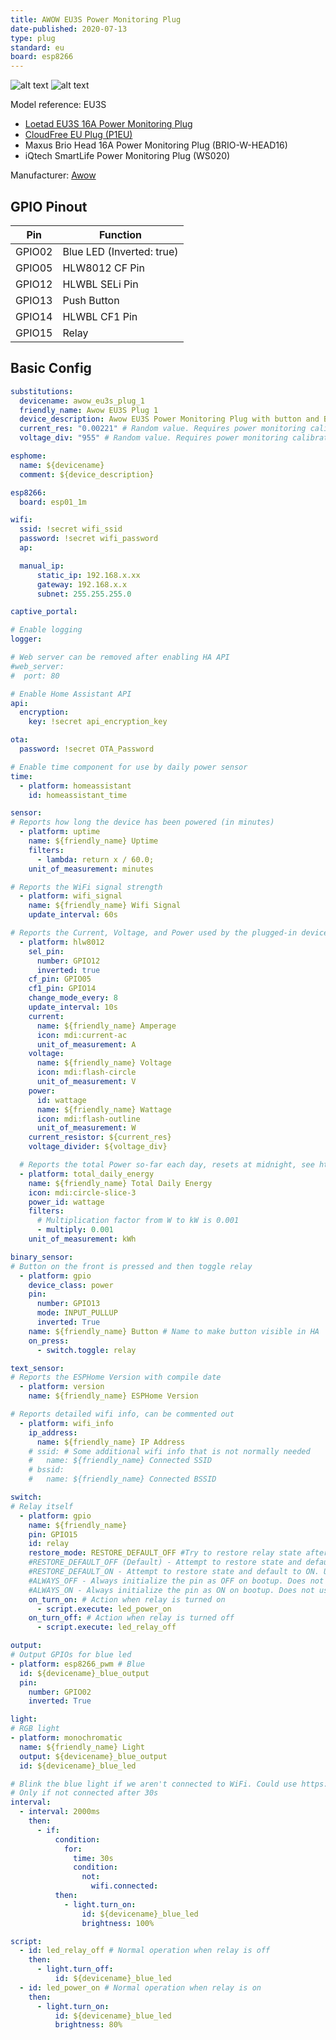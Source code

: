 ```yaml
---
title: AWOW EU3S Power Monitoring Plug
date-published: 2020-07-13
type: plug
standard: eu
board: esp8266
---
```

  ![alt text](./Awow-EU3S-Power-Monitoring-Plug.jpg "Product Image")
  ![alt text](./Awow-EU3S-Power-Monitoring-Plug-Reference.jpg "Product Reference Image")

Model reference: EU3S  

- [Loetad EU3S 16A Power Monitoring Plug](https://devices.esphome.io/devices/loetad-eu3s-power-monitoring-plug/)
- [CloudFree EU Plug (P1EU)](https://devices.esphome.io/devices/cloudfree-eu-plug-%28p1eu%29/)
- Maxus Brio Head 16A Power Monitoring Plug (BRIO-W-HEAD16)
- iQtech SmartLife Power Monitoring Plug (WS020)

Manufacturer: [Awow](https://www.awow-tech.com/)

## GPIO Pinout

| Pin    | Function                   |
|--------|----------------------------|
| GPIO02 | Blue LED (Inverted: true)  |
| GPIO05 | HLW8012 CF Pin             |
| GPIO12 | HLWBL SELi Pin             |
| GPIO13 | Push Button                |
| GPIO14 | HLWBL CF1 Pin              |
| GPIO15 | Relay                      |

## Basic Config

```yaml
substitutions:
  devicename: awow_eu3s_plug_1
  friendly_name: Awow EU3S Plug 1
  device_description: Awow EU3S Power Monitoring Plug with button and Blue led.
  current_res: "0.00221" # Random value. Requires power monitoring calibration
  voltage_div: "955" # Random value. Requires power monitoring calibration

esphome:
  name: ${devicename}
  comment: ${device_description}

esp8266:
  board: esp01_1m

wifi:
  ssid: !secret wifi_ssid
  password: !secret wifi_password
  ap:

  manual_ip:
      static_ip: 192.168.x.xx
      gateway: 192.168.x.x
      subnet: 255.255.255.0

captive_portal:

# Enable logging
logger:

# Web server can be removed after enabling HA API
#web_server:
#  port: 80

# Enable Home Assistant API
api:
  encryption:
    key: !secret api_encryption_key

ota:
  password: !secret OTA_Password

# Enable time component for use by daily power sensor
time:
  - platform: homeassistant
    id: homeassistant_time

sensor:
# Reports how long the device has been powered (in minutes)
  - platform: uptime
    name: ${friendly_name} Uptime
    filters:
      - lambda: return x / 60.0;
    unit_of_measurement: minutes

# Reports the WiFi signal strength
  - platform: wifi_signal
    name: ${friendly_name} Wifi Signal
    update_interval: 60s

# Reports the Current, Voltage, and Power used by the plugged-in device
  - platform: hlw8012
    sel_pin:
      number: GPIO12
      inverted: true
    cf_pin: GPIO05
    cf1_pin: GPIO14
    change_mode_every: 8
    update_interval: 10s
    current:
      name: ${friendly_name} Amperage
      icon: mdi:current-ac
      unit_of_measurement: A
    voltage:
      name: ${friendly_name} Voltage
      icon: mdi:flash-circle
      unit_of_measurement: V
    power:
      id: wattage
      name: ${friendly_name} Wattage
      icon: mdi:flash-outline
      unit_of_measurement: W
    current_resistor: ${current_res}
    voltage_divider: ${voltage_div}

  # Reports the total Power so-far each day, resets at midnight, see https://esphome.io/components/sensor/total_daily_energy.html
  - platform: total_daily_energy
    name: ${friendly_name} Total Daily Energy
    icon: mdi:circle-slice-3
    power_id: wattage
    filters:
      # Multiplication factor from W to kW is 0.001
      - multiply: 0.001
    unit_of_measurement: kWh

binary_sensor:
# Button on the front is pressed and then toggle relay
  - platform: gpio
    device_class: power
    pin:
      number: GPIO13
      mode: INPUT_PULLUP
      inverted: True
    name: ${friendly_name} Button # Name to make button visible in HA
    on_press:
      - switch.toggle: relay

text_sensor:
# Reports the ESPHome Version with compile date
  - platform: version
    name: ${friendly_name} ESPHome Version

# Reports detailed wifi info, can be commented out
  - platform: wifi_info
    ip_address:
      name: ${friendly_name} IP Address
    # ssid: # Some additional wifi info that is not normally needed
    #   name: ${friendly_name} Connected SSID
    # bssid:
    #   name: ${friendly_name} Connected BSSID

switch:
# Relay itself
  - platform: gpio
    name: ${friendly_name}
    pin: GPIO15
    id: relay
    restore_mode: RESTORE_DEFAULT_OFF #Try to restore relay state after reboot/power-loss event.
    #RESTORE_DEFAULT_OFF (Default) - Attempt to restore state and default to OFF if not possible to restore. Uses flash write cycles.
    #RESTORE_DEFAULT_ON - Attempt to restore state and default to ON. Uses flash write cycles.
    #ALWAYS_OFF - Always initialize the pin as OFF on bootup. Does not use flash write cycles.
    #ALWAYS_ON - Always initialize the pin as ON on bootup. Does not use flash write cycles.
    on_turn_on: # Action when relay is turned on
      - script.execute: led_power_on
    on_turn_off: # Action when relay is turned off
      - script.execute: led_relay_off

output:
# Output GPIOs for blue led
- platform: esp8266_pwm # Blue
  id: ${devicename}_blue_output
  pin:
    number: GPIO02
    inverted: True

light:
# RGB light
- platform: monochromatic
  name: ${friendly_name} Light
  output: ${devicename}_blue_output
  id: ${devicename}_blue_led

# Blink the blue light if we aren't connected to WiFi. Could use https://esphome.io/components/status_led.html instead but then we couldn't use the blue light for other things as well.
# Only if not connected after 30s
interval:
  - interval: 2000ms
    then:
      - if:
          condition:
            for:
              time: 30s
              condition:
                not:
                  wifi.connected:
          then:
            - light.turn_on:
                id: ${devicename}_blue_led
                brightness: 100%

script:
  - id: led_relay_off # Normal operation when relay is off
    then:
      - light.turn_off:
          id: ${devicename}_blue_led
  - id: led_power_on # Normal operation when relay is on
    then:
      - light.turn_on:
          id: ${devicename}_blue_led
          brightness: 80%

```
